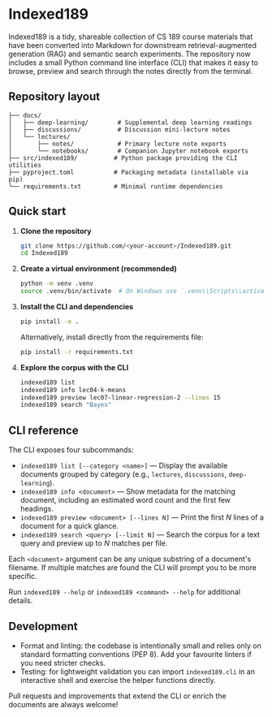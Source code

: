 # Indexed189

Indexed189 is a tidy, shareable collection of CS 189 course materials that have been
converted into Markdown for downstream retrieval-augmented generation (RAG) and
semantic search experiments. The repository now includes a small Python command
line interface (CLI) that makes it easy to browse, preview and search through the
notes directly from the terminal.

## Repository layout

```
├── docs/
│   ├── deep-learning/        # Supplemental deep learning readings
│   ├── discussions/          # Discussion mini-lecture notes
│   └── lectures/
│       ├── notes/            # Primary lecture note exports
│       └── notebooks/        # Companion Jupyter notebook exports
├── src/indexed189/          # Python package providing the CLI utilities
├── pyproject.toml           # Packaging metadata (installable via pip)
└── requirements.txt         # Minimal runtime dependencies
```

## Quick start

1. **Clone the repository**

   ```bash
   git clone https://github.com/<your-account>/Indexed189.git
   cd Indexed189
   ```

2. **Create a virtual environment (recommended)**

   ```bash
   python -m venv .venv
   source .venv/bin/activate  # On Windows use `.venv\\Scripts\\activate`
   ```

3. **Install the CLI and dependencies**

   ```bash
   pip install -e .
   ```

   Alternatively, install directly from the requirements file:

   ```bash
   pip install -r requirements.txt
   ```

4. **Explore the corpus with the CLI**

   ```bash
   indexed189 list
   indexed189 info lec04-k-means
   indexed189 preview lec07-linear-regression-2 --lines 15
   indexed189 search "Bayes"
   ```

## CLI reference

The CLI exposes four subcommands:

- `indexed189 list [--category <name>]` — Display the available documents grouped
  by category (e.g., `lectures`, `discussions`, `deep-learning`).
- `indexed189 info <document>` — Show metadata for the matching document,
  including an estimated word count and the first few headings.
- `indexed189 preview <document> [--lines N]` — Print the first *N* lines of a
  document for a quick glance.
- `indexed189 search <query> [--limit N]` — Search the corpus for a text query
  and preview up to *N* matches per file.

Each `<document>` argument can be any unique substring of a document's filename.
If multiple matches are found the CLI will prompt you to be more specific.

Run `indexed189 --help` or `indexed189 <command> --help` for additional details.

## Development

- Format and linting: the codebase is intentionally small and relies only on
  standard formatting conventions (PEP 8). Add your favourite linters if you
  need stricter checks.
- Testing: for lightweight validation you can import `indexed189.cli` in an
  interactive shell and exercise the helper functions directly.

Pull requests and improvements that extend the CLI or enrich the documents are
always welcome!
